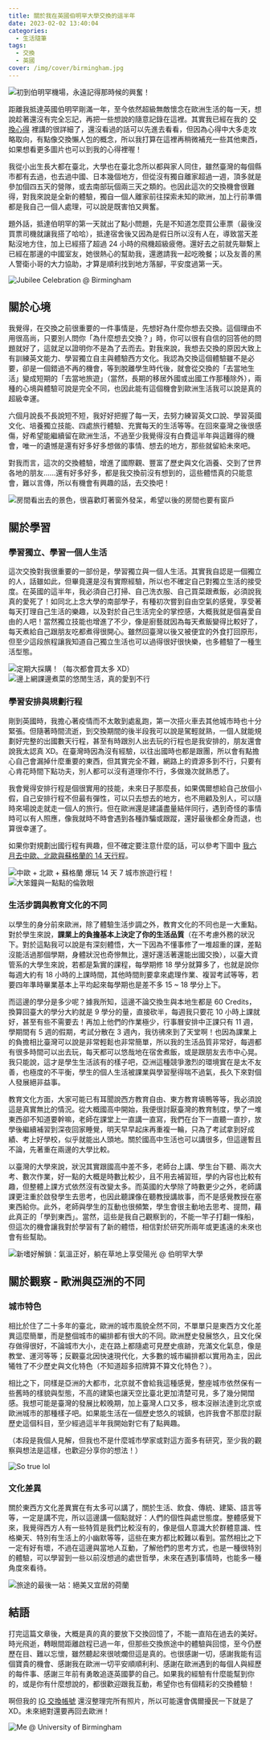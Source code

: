 ```yaml
---
title: 關於我在英國伯明罕大學交換的這半年
date: 2023-02-02 13:40:04
categories:
  - 生活隨筆
tags:
  - 交換
  - 英國
cover: /img/cover/birmingham.jpg
---
```


![初到伯明罕機場，永遠記得那時候的興奮！](img/post/2023_02/airport.jpg)

距離我抵達英國伯明罕剛滿一年，至今依然超級無敵懷念在歐洲生活的每一天，想說趁著還沒有完全忘記，再把一些想說的隨意記錄在這裡。其實我已經在我的 [交換心得](https://drive.google.com/file/d/14SxoAykrN-P9K9EWbZMy3JPj-MPAvaqB/view?usp=sharing) 裡講的很詳細了，還沒看過的話可以先進去看看，但因為心得中大多走攻略取向，有點像交換懶人包的概念，所以我打算在這裡再稍微補充一些其他東西，如果想看更多圖片也可以到我的心得裡喔！

我從小出生長大都在臺北，大學也在臺北念所以都與家人同住，雖然臺灣的每個縣市都有去過，也去過中國、日本幾個地方，但從沒有獨自離家超過一週，頂多就是參加個四五天的營隊，或去南部玩個兩三天之類的。也因此這次的交換機會很難得，對我來說是全新的體驗，獨自一個人離家前往探索未知的歐洲，加上行前準備都是我自己一個人處理，可以說是既害怕又興奮。

題外話，抵達伯明罕的第一天就出了點小問題，先是不知道怎麼買公車票（最後沒買票司機就讓我搭了哈哈），抵達宿舍後又因為是假日所以沒有人在，導致當天差點沒地方住，加上已經搭了超過 24 小時的飛機超級疲倦。還好去之前就先聯繫上已經在那邊的中國室友，她很熱心的幫助我，還邀請我一起吃晚餐；以及友善的黑人警衛小哥的大力協助，才算是順利找到地方落腳，平安度過第一天。

![Jubilee Celebration @ Birmingham](img/post/2023_02/brum.jpg)

## 關於心境
我覺得，在交換之前很重要的一件事情是，先想好為什麼你想去交換。這個理由不用很高尚，只要別人問你「為什麼想去交換？」時，你可以很有自信的回答他的問題就好了，這就足以證明你不是為了去而去。對我來說，我想去交換的原因大致上有訓練英文能力、學習獨立自主與體驗西方文化。我認為交換這個體驗雖不是必要，卻是一個錯過不再的機會，等到脫離學生時代後，就會從交換的「去當地生活」變成短期的「去當地旅遊」（當然，長期的移居外國或出國工作那種除外），兩種的心境與體驗可說是完全不同，也因此能有這個機會到歐洲生活我可以說是真的超級幸運。

六個月說長不長說短不短，我好好把握了每一天，去努力練習英文口說、學習英國文化、培養獨立技能、四處旅行體驗、充實每天的生活等等。在回來臺灣之後很感傷，好希望能繼續留在歐洲生活，不過至少我覺得沒有白費這半年與這難得的機會，唯一的遺憾是還有好多好多想做的事情、想去的地方，那些就留給未來吧。

對我而言，這次的交換體驗，增進了國際觀、豐富了歷史與文化涵養、交到了世界各地的朋友......還有好多好多，都是我交換前沒有想到的，這些體悟真的只能意會，難以言傳，所以有機會有興趣的話，去交換吧！

![房間看出去的景色，很喜歡盯著窗外發呆，希望以後的房間也要有窗戶](img/post/2023_02/window.jpg)

## 關於學習
### 學習獨立、學習一個人生活
這次交換對我很重要的一部份是，學習獨立與一個人生活。其實我自認是一個獨立的人，話雖如此，但畢竟還是沒有實際經驗，所以也不確定自己對獨立生活的接受度。在英國的這半年，我必須自己打掃、自己洗衣服、自己買菜跟煮飯，必須說我真的愛死了！如同北上念大學的南部學子，有種初次嘗到自由空氣的感覺，享受著每天打理自己生活的樂趣，以及對於自己生活完全的掌控感，大概我就是個喜愛自由的人吧！當然獨立技能也增進了不少，像是廚藝就因為每天煮飯變得比較好了，每天煮給自己跟朋友吃都煮得很開心。雖然回臺灣以後又被便宜的外食打回原形，但至少這段旅程讓我知道自己獨立生活也可以過得很好很快樂，也多體驗了一種生活型態。

![定期大採購！（每次都會買太多 XD）](img/post/2023_02/shopping.jpg)
![邊上網課邊煮菜的悠閒生活，真的愛到不行](img/post/2023_02/cook.jpg)

### 學習安排與規劃行程
剛到英國時，我擔心著疫情而不太敢到處亂跑，第一次搭火車去其他城市時也十分緊張。但隨著時間流逝，到交換期間的後半段我可以說是駕輕就熟，一個人就能規劃好完整的出國數天行程，甚至有時跟別人出去玩的行程也是我安排的，朋友還會說我太認真 XD。在臺灣時因為沒有經驗，以往出國時也都是跟團，所以會有點擔心自己會漏掉什麼重要的東西，但其實完全不難，網路上的資源多到不行，只要有心肯花時間下點功夫，別人都可以沒有道理你不行，多做幾次就熟悉了。

我會覺得安排行程是個很實用的技能，未來日子那麼長，如果偶爾想給自己放個小假，自己安排行程不但最有彈性，可以只去想去的地方，也不用顧及別人，可以隨時來場說走就走一個人的旅行。但在歐洲還是建議盡量結伴同行，遇到奇怪的事情時可以有人照應，像我就時不時會遇到各種詐騙或跟蹤，還好最後都全身而退，也算很幸運了。

如果你對規劃出國行程有興趣，但不確定要注意什麼的話，可以參考下圖中 [我六月去中歐、北歐與蘇格蘭的 14 天行程](https://docs.google.com/document/d/1n1U8HdAEks4StN_Mv4-9Ia-KjvNahi8qiqnR44YBMS8/edit?usp=sharing)。

![中歐 + 北歐 + 蘇格蘭 爆玩 14 天 7 城市旅遊行程！](img/post/2023_02/travel_plan.png)
![大笨鐘與一點點的倫敦眼](img/post/2023_02/london.jpg)

### 生活步調與教育文化的不同
以學生的身分前來歐洲，除了體驗生活步調之外，教育文化的不同也是一大重點。對於學生來說，**課業上的負擔基本上決定了你的生活品質**（在不考慮外務的狀況下。對於這點我可以說是有深刻體悟，大一下因為不懂事修了一堆超重的課，差點沒能活過那個學期，身體狀況也奇慘無比，還好還活著還能出國交換），以臺大資管系的大學生來說，若都是紮實的課程，每學期修 18 學分就算多了，也就是說你每週大約有 18 小時的上課時間，其他時間則要拿來處理作業、複習考試等等，若要四年準時畢業基本上平均起來每學期也是差不多 15 ~ 18 學分上下。

而這邊的學分是多少呢？據我所知，這邊不論交換生與本地生都是 60 Credits，換算回臺大的學分大約就是 9 學分的量，直接砍半，每週我只要花 10 小時上課就好，甚至有些不需要去！再加上他們的作業極少，行事曆安排中正課只有 11 週，學期間有 5 週的假期，考試分散在 3 週內，我彷彿來到了天堂啊！也因為課業上的負擔相比臺灣可以說是非常輕鬆也非常簡單，所以我的生活品質非常好，每週都有很多時間可以出去玩，每天都可以悠哉地在宿舍煮飯，或是跟朋友去市中心晃。我只能說，這才是學生生活該有的樣子吧，亞洲這種競爭激烈的環境實在是太不友善，也極度的不平衡，學生的個人生活被課業與學習壓得喘不過氣，長久下來對個人發展絕非益事。

教育文化方面，大家可能已有耳聞說西方教育自由、東方教育填鴨等等，我必須說這是真實無比的情況。從大概國高中開始，我便很討厭臺灣的教育制度，學了一堆東西卻不知道要幹嘛，老師在課堂上一直講一直寫，我們在台下一直聽一直抄，放學後繼續補習到深夜回家睡覺，明天早早起床再重複一輪，只為了考試拿到好成績、考上好學校，似乎就能出人頭地。關於國高中生活也可以講很多，但這邊暫且不論，先著重在兩邊的大學比較。

以臺灣的大學來說，狀況其實跟國高中差不多，老師台上講、學生台下聽、兩次大考、數次作業，好一點的大概是時數比較少，且不用去補習班，學的內容也比較有趣，但整體上課方式依然沒有改變太多。而英國的大學除了時數更少之外，老師講課更注重於啟發學生去思考，也因此聽課像在聽教授講故事，而不是感覺教授在塞東西給你。此外，老師與學生的互動也很頻繁，學生會很主動地去思考、提問，藉此真正的「學到東西」。當然，這些是我自己觀察到的，不能一竿子打翻一條船，但這次的機會讓我對於學習有了新的體悟，相信對於研究所兩年或更遙遠的未來也會有些幫助。

![新嗜好解鎖：氣溫正好，躺在草地上享受陽光 @ 伯明罕大學](img/post/2023_02/lay_on_grass.jpg)

## 關於觀察 - 歐洲與亞洲的不同
### 城市特色
相比於住了二十多年的臺北，歐洲的城市風貌全然不同，不單單只是東西方文化差異這麼簡單，而是整個城市的編排都有很大的不同。歐洲歷史發展悠久，且文化保存做得很好，不論城市大小，走在路上都隨處可見歷史痕跡，充滿文化氣息，像是教堂、運河等等；反觀臺北因快速現代化，大多數的城市編排都以實用為主，因此犧牲了不少歷史與文化特色（不知道超多招牌算不算文化特色？）。

相比之下，同樣是亞洲的大都市，北京就不會給我這種感覺，整座城市依然保有一些舊時的樣貌與型態，不高的建築也讓天空比臺北更加清楚可見，多了幾分開闊感。我想可能是臺灣的發展比較晚期，加上臺灣人口又多，根本沒辦法達到北京或歐洲城市的那種樣子吧。如果能生活在一個歷史悠久的城鎮，也許我會不那麼討厭歷史這個科目，至少經過這半年我開始對它有了點興趣。

（本段是我個人見解，但我也不是什麼城市學家或對這方面多有研究，至少我的觀察與想法是這樣，也歡迎分享你的想法！）

![So true lol](img/post/2023_02/european_city.jpg)

### 文化差異
關於東西方文化差異實在有太多可以講了，關於生活、飲食、傳統、建築、語言等等，一定是講不完，所以這邊講一個點就好：人們的個性與處世態度。整體感覺下來，我覺得西方人有一些特質是我們比較沒有的，像是個人意識大於群體意識、性格樂天、特別有生活上的小幽默等等，這些在東方都比較難以看到。當然相比之下一定有好有壞，不過在這邊與當地人互動，了解他們的思考方式，也是一種很特別的體驗，可以學習到一些以前沒想過的處世哲學，未來在遇到事情時，也能多一種角度來看待。

![旅途的最後一站：絕美又宜居的荷蘭](img/post/2023_02/netherland.jpg)


## 結語
打完這篇文章後，大概是真的真的要放下交換回憶了，不能一直陷在過去的美好。時光飛逝，轉眼間距離啟程已過一年，但那些交換旅途中的體驗與回憶，至今仍歷歷在目、難以忘懷，雖然聽起來很唬爛但這是真的。也很感謝一切，感謝我能有這個寶貴的機會、感謝我在歐洲一切平安順順利利、感謝在歐洲遇到的每個人與經歷的每件事、感謝三年前有勇敢追逐英國夢的自己。如果我的經驗有什麼能幫到你的，或是你有什麼想說的，都很歡迎跟我互動，希望你也有個精彩的交換體驗！

啊但我的 [IG 交換帳號](https://www.instagram.com/jacksuklife/) 還沒整理完所有照片，所以可能還會偶爾擾民一下就是了 XD。未來絕對還要再回去歐洲！

![Me @ University of Birmingham](img/post/2023_02/me_uob.jpg)

